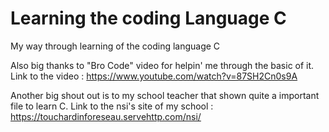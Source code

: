 # Learning the coding Language C
My way through learning of the coding language C


Also big thanks to "Bro Code" video for helpin' me through the basic of it. 
Link to the video : https://www.youtube.com/watch?v=87SH2Cn0s9A

Another big shout out is to my school teacher that shown quite a important file to learn C. 
Link to the nsi's site of my school : https://touchardinforeseau.servehttp.com/nsi/
